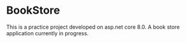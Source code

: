 # BookStore

This is a practice project developed on asp.net core 8.0. A book store application currently in progress.
